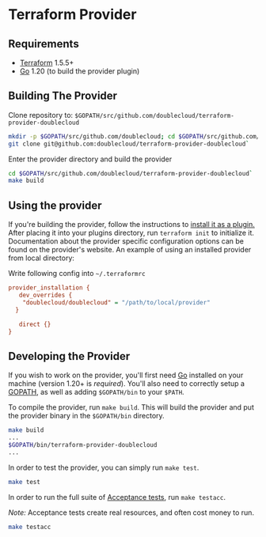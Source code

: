 Terraform Provider
==================


Requirements
------------

- [Terraform](https://www.terraform.io/downloads.html) 1.5.5+
- [Go](https://golang.org/doc/install) 1.20 (to build the provider plugin)

Building The Provider
---------------------

Clone repository to: `$GOPATH/src/github.com/doublecloud/terraform-provider-doublecloud`

```sh
mkdir -p $GOPATH/src/github.com/doublecloud; cd $GOPATH/src/github.com/doublecloud
git clone git@github.com:doublecloud/terraform-provider-doublecloud`
```

Enter the provider directory and build the provider

```sh
cd $GOPATH/src/github.com/doublecloud/terraform-provider-doublecloud`
make build
```

Using the provider
----------------------
If you're building the provider, follow the instructions to [install it as a plugin.](https://www.terraform.io/docs/plugins/basics.html#installing-plugins) After placing it into your plugins directory,  run `terraform init` to initialize it. Documentation about the provider specific configuration options can be found on the provider's website.
An example of using an installed provider from local directory: 

Write following config into  `~/.terraformrc`
```ini
provider_installation {
   dev_overrides {
    "doublecloud/doublecloud" = "/path/to/local/provider"
  }

   direct {}
}
```

Developing the Provider
---------------------------

If you wish to work on the provider, you'll first need [Go](http://www.golang.org) installed on your machine (version 1.20+ is *required*). You'll also need to correctly setup a [GOPATH](http://golang.org/doc/code.html#GOPATH), as well as adding `$GOPATH/bin` to your `$PATH`.

To compile the provider, run `make build`. This will build the provider and put the provider binary in the `$GOPATH/bin` directory.

```sh
make build
...
$GOPATH/bin/terraform-provider-doublecloud
...
```

In order to test the provider, you can simply run `make test`.

```sh
make test
```

In order to run the full suite of [Acceptance tests](https://www.terraform.io/docs/extend/testing/acceptance-tests/index.html), run `make testacc`.

*Note:* Acceptance tests create real resources, and often cost money to run.

```sh
make testacc
```
